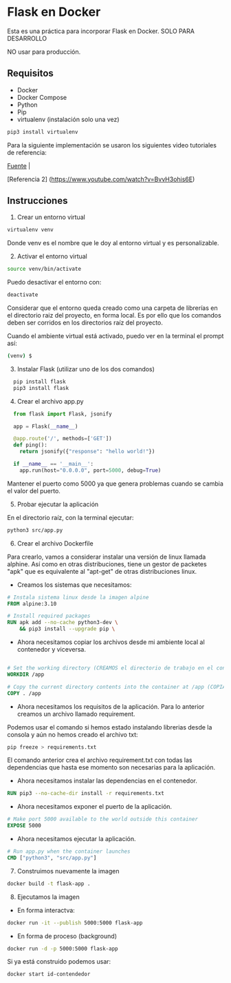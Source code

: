 # Flask en Docker

Esta es una práctica para incorporar Flask en Docker.
SOLO PARA DESARROLLO

NO usar para producción.

## Requisitos

- Docker
- Docker Compose
- Python
- Pip
- virtualenv (instalación solo una vez)

```bash
pip3 install virtualenv
```

Para la siguiente implementación se usaron los siguientes video tutoriales de referencia:

[Fuente](https://www.youtube.com/watch?v=YENw-bNHZwg) |

[Referencia 2] (https://www.youtube.com/watch?v=BvvH3ohis6E)


## Instrucciones

1. Crear un entorno virtual

```bash
virtualenv venv
```
Donde venv es el nombre que le doy al entorno virtual y es personalizable.

2. Activar el entorno virtual

```bash
source venv/bin/activate
```

Puedo desactivar el entorno con:
  
  ```bash
  deactivate
  ```

  Considerar que el entorno queda creado como una carpeta de librerías en el directorio raiz del proyecto, en forma local. Es por ello que los comandos deben ser corridos en los directorios raíz del proyecto.

  Cuando el ambiente virtual está activado, puedo ver en la terminal el prompt así:
  
  ```bash
  (venv) $
  ```

3. Instalar Flask (utilizar uno de los dos comandos)
  
```bash
  pip install flask
  pip3 install flask
```

4. Crear el archivo app.py

```python
  from flask import Flask, jsonify

  app = Flask(__name__)

  @app.route('/', methods=['GET'])
  def ping():
    return jsonify({"response": "hello world!"})

  if __name__ == '__main__':
    app.run(host="0.0.0.0", port=5000, debug=True)
```

Mantener el puerto como 5000 ya que genera problemas cuando se cambia el valor del puerto.

5. Probar ejecutar la aplicación

En el directorio raíz, con la terminal ejecutar:

```bash
python3 src/app.py
```

6. Crear el archivo Dockerfile

Para crearlo, vamos a considerar instalar una versión de linux llamada alphine. Así como en otras distribuciones, tiene un gestor de packetes "apk" que es equivalente al "apt-get" de otras distribuciones linux.

- Creamos los sistemas que necesitamos:

```Dockerfile
# Instala sistema linux desde la imagen alpine
FROM alpine:3.10

# Install required packages
RUN apk add --no-cache python3-dev \
    && pip3 install --upgrade pip \

```

- Ahora necesitamos copiar los archivos desde mi ambiente local al contenedor y viceversa.

```Dockerfile

# Set the working directory (CREAMOS el directorio de trabajo en el contenedor)
WORKDIR /app

# Copy the current directory contents into the container at /app (COPIAS DE TODA LA CONTENIDO DE LA CARPETA ACTUAL AL CONTENEDOR)
COPY . /app 

```

- Ahora necesitamos los requisitos de la aplicación. Para lo anterior creamos un archivo llamado requirement.

Podemos usar el comando si hemos estado instalando librerias desde la consola y aún no hemos creado el archivo txt:
```bash
pip freeze > requirements.txt
```

El comando anterior crea el archivo requirement.txt con todas las dependencias que hasta ese momento son necesarias para la aplicación.

- Ahora necesitamos instalar las dependencias en el contenedor.

```Dockerfile
RUN pip3 --no-cache-dir install -r requirements.txt
```

- Ahora necesitamos exponer el puerto de la aplicación.

```Dockerfile
# Make port 5000 available to the world outside this container
EXPOSE 5000
```

- Ahora necesitamos ejecutar la aplicación.

```Dockerfile
# Run app.py when the container launches
CMD ["python3", "src/app.py"]
```

7. Construimos nuevamente la imagen

```bash
docker build -t flask-app .
```

8. Ejecutamos la imagen

- En forma interactva:

```bash
docker run -it --publish 5000:5000 flask-app
```

- En forma de proceso (background)

```bash
docker run -d -p 5000:5000 flask-app
```

Si ya está construido podemos usar:

```bash
docker start id-contendedor
```